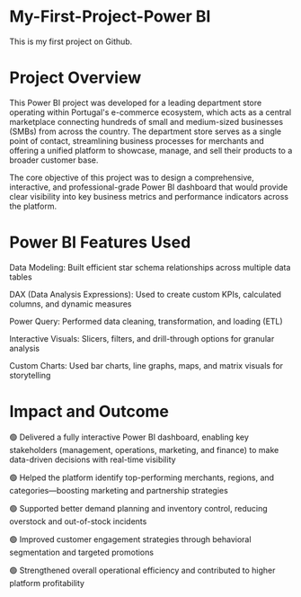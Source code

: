 # My-First-Project-Power BI   
This is my first project on Github.
# Project Overview
This Power BI project was developed for a leading department store operating within Portugal's e-commerce ecosystem, which acts as a central marketplace connecting hundreds of small and medium-sized businesses (SMBs) from across the country. The department store serves as a single point of contact, streamlining business processes for merchants and offering a unified platform to showcase, manage, and sell their products to a broader customer base.

The core objective of this project was to design a comprehensive, interactive, and professional-grade Power BI dashboard that would provide clear visibility into key business metrics and performance indicators across the platform.

# Power BI Features Used

Data Modeling: Built efficient star schema relationships across multiple data tables

DAX (Data Analysis Expressions): Used to create custom KPIs, calculated columns, and dynamic measures

Power Query: Performed data cleaning, transformation, and loading (ETL)

Interactive Visuals: Slicers, filters, and drill-through options for granular analysis

Custom Charts: Used bar charts, line graphs, maps, and matrix visuals for storytelling

# Impact and Outcome

🟢 Delivered a fully interactive Power BI dashboard, enabling key stakeholders (management, operations, marketing, and finance) to make data-driven decisions with real-time visibility

🟢 Helped the platform identify top-performing merchants, regions, and categories—boosting marketing and partnership strategies

🟢 Supported better demand planning and inventory control, reducing overstock and out-of-stock incidents

🟢 Improved customer engagement strategies through behavioral segmentation and targeted promotions

🟢 Strengthened overall operational efficiency and contributed to higher platform profitability
